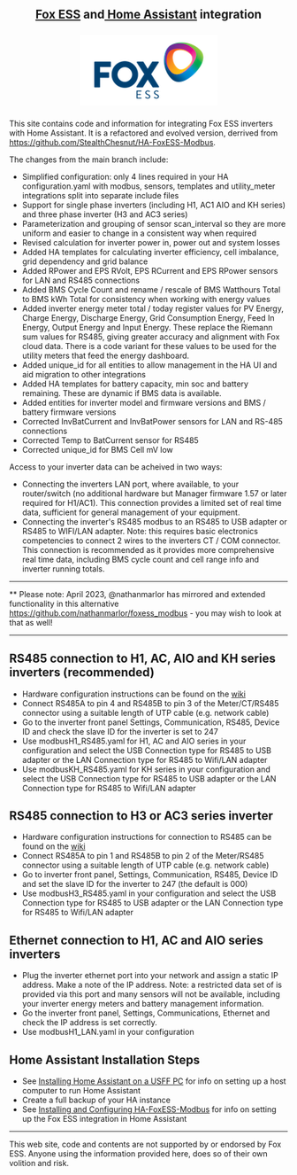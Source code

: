 <h2 align="center">
   <a href="https://www.fox-ess.com">Fox ESS</a> and<a href="https://www.home-assistant.io"> Home Assistant</a> integration
   </br></br>
   <img src="https://github.com/home-assistant/brands/raw/master/custom_integrations/foxess/logo.png" >
   </br>
</h2>


This site contains code and information for integrating Fox ESS inverters with Home Assistant. It is a refactored and evolved version, derrived from https://github.com/StealthChesnut/HA-FoxESS-Modbus.

The changes from the main branch include:

* Simplified configuration: only 4 lines required in your HA configuration.yaml with modbus, sensors, templates and utility_meter integrations split into separate include files
* Support for single phase inverters (including H1, AC1 AIO and KH series) and three phase inverter (H3 and AC3 series)
* Parameterization and grouping of sensor scan_interval so they are more uniform and easier to change in a consistent way when required
* Revised calculation for inverter power in, power out and system losses
* Added HA templates for calculating inverter efficiency, cell imbalance, grid dependency and grid balance
* Added RPower and EPS RVolt, EPS RCurrent and EPS RPower sensors for LAN and RS485 connections
* Added BMS Cycle Count and rename / rescale of BMS Watthours Total to BMS kWh Total for consistency when working with energy values
* Added inverter energy meter total / today register values for PV Energy, Charge Energy, Discharge Energy, Grid Consumption Energy, Feed In Energy, Output Energy and Input Energy. These replace the Riemann sum values for RS485, giving greater accuracy and alignment with Fox cloud data. There is a code variant for these values to be used for the utility meters that feed the energy dashboard.
* Added unique_id for all entities to allow management in the HA UI and aid migration to other integrations
* Added HA templates for battery capacity, min soc and battery remaining. These are dynamic if BMS data is available.
* Added entities for inverter model and firmware versions and BMS / battery firmware versions
* Corrected InvBatCurrent and InvBatPower sensors for LAN and RS-485 connections
* Corrected Temp to BatCurrent sensor for RS485
* Corrected unique_id for BMS Cell mV low

Access to your inverter data can be acheived in two ways:

* Connecting the inverters LAN port, where available, to your router/switch (no additional hardware but Manager firmware 1.57 or later required for H1/AC1). This connection provides a limited set of real time data, sufficient for general management of your equipment.
* Connecting the inverter's RS485 modbus to an RS485 to USB adapter or RS485 to WIFI/LAN adapter. Note: this requires basic electronics competencies to connect 2 wires to the inverters CT / COM connector. This connection is recommended as it provides more comprehensive real time data, including BMS cycle count and cell range info and inverter running totals.

---
** Please note: April 2023, @nathanmarlor has mirrored and extended functionality in this alternative https://github.com/nathanmarlor/foxess_modbus - you may wish to look at that as well!

---


## RS485 connection to H1, AC, AIO and KH series inverters (recommended)
* Hardware configuration instructions can be found on the [wiki](https://github.com/nathanmarlor/foxess_modbus/wiki)
* Connect RS485A to pin 4 and RS485B to pin 3 of the Meter/CT/RS485 connector using a suitable length of UTP cable (e.g. network cable)
* Go to the inverter front panel Settings, Communication, RS485, Device ID and check the slave ID for the inverter is set to 247
* Use modbusH1_RS485.yaml for H1, AC and AIO series in your configuration and select the USB Connection type for RS485 to USB adapter or the LAN Connection type for RS485 to Wifi/LAN adapter
* Use modbusKH_RS485.yaml for KH series in your configuration and select the USB Connection type for RS485 to USB adapter or the LAN Connection type for RS485 to Wifi/LAN adapter

## RS485 connection to H3 or AC3 series inverter
* Hardware configuration instructions for connection to RS485 can be found on the [wiki](https://github.com/nathanmarlor/foxess_modbus/wiki)
* Connect RS485A to pin 1 and RS485B to pin 2 of the Meter/RS485 connector using a suitable length of UTP cable (e.g. network cable)
* Go to inverter front panel, Settings, Communication, RS485, Device ID and set the slave ID for the inverter to 247 (the default is 000)
* Use modbusH3_RS485.yaml in your configuration and select the USB Connection type for RS485 to USB adapter or the LAN Connection type for RS485 to Wifi/LAN adapter

## Ethernet connection to H1, AC and AIO series inverters
* Plug the inverter ethernet port into your network and assign a static IP address. Make a note of the IP address. Note: a restricted data set of is provided via this port and many sensors will not be available, including your inverter energy meters and battery management information.
* Go the inverter front panel, Settings, Communications, Ethernet and check the IP address is set correctly. 
* Use modbusH1_LAN.yaml in your configuration

## Home Assistant Installation Steps

* See [Installing Home Assistant on a USFF PC](https://github.com/TonyM1958/HA-FoxESS-Modbus/wiki/Installing-Home-Assistant-on-a-USFF-PC) for info on setting up a host computer to run Home Assistant
* Create a full backup of your HA instance
* See [Installing and Configuring HA-FoxESS-Modbus](https://github.com/TonyM1958/HA-FoxESS-Modbus/wiki/Installing-and-Configuring-HA-FoxESS-Modbus) for info on setting up the Fox ESS integration in Home Assistant

---
This web site, code and contents are not supported by or endorsed by Fox ESS. Anyone using the information provided here, does so of their own volition and risk.
